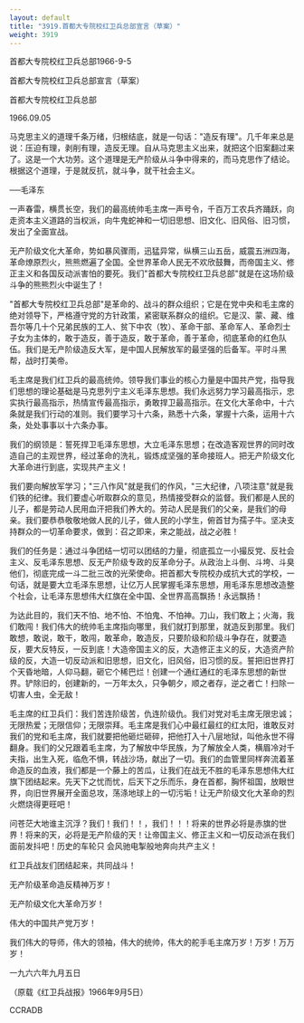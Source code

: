 ```yaml
---
layout: default
title: "3919.首都大专院校红卫兵总部宣言（草案）"
weight: 3919
---
```


首都大专院校红卫兵总部1966-9-5

首都大专院校红卫兵总部宣言（草案）

首都大专院校红卫兵总部

1966.09.05

马克思主义的道理千条万绪，归根结底，就是一句话："造反有理"。几千年来总是说：压迫有理，剥削有理，造反无理。自从马克思主义出来，就把这个旧案翻过来了。这是一个大功劳。这个道理是无产阶级从斗争中得来的，而马克思作了结论。根据这个道理，于是就反抗，就斗争，就干社会主义。

──毛泽东

一声春雷，横贯长空，我们的最高统帅毛主席一声号令，千百万工农兵齐踊跃，向走资本主义道路的当权派，向牛鬼蛇神和一切旧思想、旧文化、旧风俗、旧习惯，发出了全面宣战。

无产阶级文化大革命，势如暴风骤雨，迅猛异常，纵横三山五岳，威震五洲四海，革命燎原烈火，熊熊燃遍了全国。全世界革命人民无不欢欣鼓舞，而帝国主义、修正主义和各国反动派害怕的要死。我们"首都大专院校红卫兵总部"就是在这场阶级斗争的熊熊烈火中诞生了！

"首都大专院校红卫兵总部"是革命的、战斗的群众组织；它是在党中央和毛主席的绝对领导下，严格遵守党的方针政策，紧密联系群众的组织。它是汉、蒙、藏、维吾尔等几十个兄弟民族的工人、贫下中农（牧）、革命干部、革命军人、革命烈士子女为主体的，敢于造反，善于造反，敢于革命，善于革命，彻底革命的红色队伍。我们是无产阶级造反大军，是中国人民解放军的最坚强的后备军。平时斗黑帮，战时打美帝。

毛主席是我们红卫兵的最高统帅。领导我们事业的核心力量是中国共产党，指导我们思想的理论基础是马克思列宁主义毛泽东思想。我们永远努力学习最高指示，忠实执行最高指示，热情宣传最高指示，勇敢捍卫最高指示。在文化大革命中，十六条就是我们行动的准则。我们要学习十六条，熟悉十六条，掌握十六条，运用十六条，处处事事以十六条办事。

我们的纲领是：誓死捍卫毛泽东思想，大立毛泽东思想；在改造客观世界的同时改造自己的主观世界，经过革命的洗礼，锻炼成坚强的革命接班人。把无产阶级文化大革命进行到底，实现共产主义！

我们要向解放军学习；"三八作风"就是我们的作风，"三大纪律，八项注意"就是我们铁的纪律。我们要虚心听取群众的意见，热情接受群众的监督。我们都是人民的儿子，都是劳动人民用血汗把我们养大的。劳动人民是我们的父亲，是我们的母亲。我们要恭恭敬敬地做人民的儿子，做人民的小学生，俯首甘为孺子牛。坚决支持群众的一切革命要求，做到：召之即来，来之能战，战之必胜！

我们的任务是：通过斗争团结一切可以团结的力量，彻底孤立一小撮反党、反社会主义、反毛泽东思想、反无产阶级专政的反革命分子。从政治上斗倒、斗垮、斗臭他们，彻底完成一斗二批三改的光荣使命。把首都大专院校办成抗大式的学校，一句话，就是要大立毛泽东思想，让亿万人民掌握毛泽东思想，用毛泽东思想改造整个社会，让毛泽东思想伟大红旗在全中国、全世界高高飘扬！永远飘扬！

为达此目的，我们天不怕、地不怕、不怕鬼、不怕神。刀山，我们敢上；火海，我们敢闯！我们伟大的统帅毛主席指向哪里，我们就打到那里，就造反到那里。我们敢想，敢说，敢干，敢闯，敢革命，敢造反，只要阶级和阶级斗争存在，就要造反，要大反特反，一反到底！大造帝国主义的反，大造修正主义的反，大造资产阶级的反，大造一切反动派和旧思想，旧文化，旧风俗，旧习惯的反。誓把旧世界打个天昏地暗，人仰马翻，砸它个稀巴烂！创建一个通红通红的毛泽东思想的新世界。铲除旧的，创建新的，一万年太久，只争朝夕，顺之者存，逆之者亡！扫除一切害人虫，全无敌！

毛主席的红卫兵们：我们苦连阶级苦，仇连阶级仇。我们对党对毛主席无限忠诚；无限热爱；无限信仰；无限崇拜。毛主席是我们心中最红最红的红太阳，谁敢反对我们的党和毛主席，我们就要把他砸烂砸碎，把他打入十八层地狱，叫他永世不得翻身。我们的父兄跟着毛主席，为了解放中华民族，为了解放全人类，横眉冷对千夫指，出生入死，临危不惧，转战沙场，献出了一切。我们的血管里同样奔流着革命造反的血液，我们都是一个藤上的苦瓜，让我们在战无不胜的毛泽东思想伟大红旗下团结起来。先天下之忧而忧，后天下之乐而乐，身在首都，胸怀祖国，放眼世界，向旧世界展开全面总攻，荡涤地球上的一切污垢！让无产阶级文化大革命的烈火燃烧得更旺吧！

问苍茫大地谁主沉浮？我们！我们！！，我们！！！将来的世界必将是赤旗的世界！将来的天，必将是无产阶级的天！让帝国主义、修正主义和一切反动派在我们面前发抖吧！历史的车轮只  会风驰电掣般地奔向共产主义！

红卫兵战友们团结起来，共同战斗！

无产阶级革命造反精神万岁！

无产阶级文化大革命万岁！

伟大的中国共产党万岁！

我们伟大的导师，伟大的领袖，伟大的统帅，伟大的舵手毛主席万岁！万岁！万万岁！

一九六六年九月五日

（原载《红卫兵战报》1966年9月5日）

CCRADB

